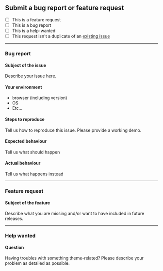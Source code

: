 ## Submit a bug report or feature request

- [ ] This is a feature request
- [ ] This is a bug report
- [ ] This is a help-wanted
- [ ] This request isn't a duplicate of an [existing issue](https://github.com/robbinfellow/haywire-grav/issues)

***

### Bug report

#### Subject of the issue
Describe your issue here.

#### Your environment
* browser (including version)
* OS
* Etc...

#### Steps to reproduce
Tell us how to reproduce this issue. Please provide a working demo.

#### Expected behaviour
Tell us what should happen

#### Actual behaviour
Tell us what happens instead

***

### Feature request

#### Subject of the feature
Describe what you are missing and/or want to have included in future releases.

***

### Help wanted

#### Question
Having troubles with something theme-related? Please describe your problem as detailed as possible.
